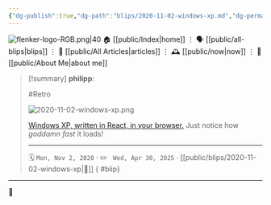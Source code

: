 ```yaml
---
{"dg-publish":true,"dg-path":"blips/2020-11-02-windows-xp.md","dg-permalink":"2020/11/02/windows-xp/","permalink":"/2020/11/02/windows-xp/","title":"philipp @ 2020-11-02"}
---
```



<div class="transclusion internal-embed is-loaded"><div class="markdown-embed">




![flenker-logo-RGB.png|40](/img/user/attachments/flenker-logo-RGB.png)
🏠 [[public/Index\|home]]  ⋮ 🗣️ [[public/all-blips\|blips]] ⋮  📝 [[public/All Articles\|articles]]  ⋮ 🕰️ [[public/now\|now]] ⋮ 🪪 [[public/About Me\|about me]]


</div></div>


> [!summary] **philipp**:
>
> #Retro
>
> ![2020-11-02-windows-xp.png](/img/user/attachments/2020-11-02-windows-xp.png)
>
> [Windows XP, written in React, in your browser.](https://winxp.now.sh/) Just notice how _goddamn fast_ it loads!
> - - -
>
> 🗓️ <code>Mon, Nov 2, 2020</code>  · ✏️ <code> Wed, Apr 30, 2025</code>  · [[public/blips/2020-11-02-windows-xp\|🔗]]
{ #blip}


- - -

 👾
